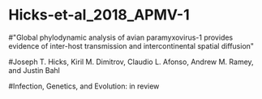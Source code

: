 # Hicks-et-al_2018_APMV-1

#"Global phylodynamic analysis of avian paramyxovirus-1 provides evidence of inter-host transmission and intercontinental spatial diffusion"

#Joseph T. Hicks, Kiril M. Dimitrov, Claudio L. Afonso, Andrew M. Ramey, and Justin Bahl

#Infection, Genetics, and Evolution: in review
